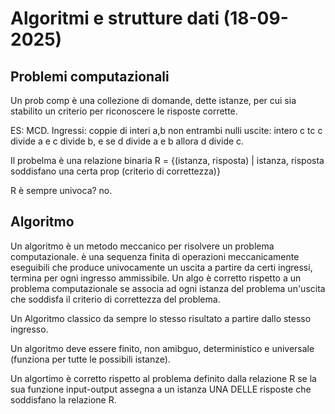 # Algoritmi e strutture dati (18-09-2025)

## Problemi computazionali
Un prob comp è una collezione di domande, dette istanze, per cui sia stabilito un criterio per riconoscere le risposte corrette.

ES: MCD. Ingressi: coppie di interi a,b non entrambi nulli
uscite: intero c tc c divide a e c divide b, e se d divide a e b allora d divide c.

Il probelma è una relazione binaria R = {(istanza, risposta) | istanza, risposta soddisfano una certa prop (criterio di correttezza)}

R è sempre univoca? no.

## Algoritmo
Un algoritmo è un metodo meccanico per risolvere un problema computazionale. è una sequenza finita di operazioni meccanicamente
eseguibili che produce univocamente un uscita a partire da certi ingressi, termina per ogni ingresso ammissibile. Un algo è corretto rispetto
a un problema computazionale se associa ad ogni istanza del problema un'uscita che soddisfa il criterio di correttezza del problema.

Un Algoritmo classico da sempre lo stesso risultato a partire dallo stesso ingresso.

Un algoritmo deve essere finito, non amibguo, deterministico e universale (funziona per tutte le possibili istanze).

Un algortimo è corretto rispetto al problema definito dalla relazione R se la sua funzione input-output assegna a un istanza UNA DELLE risposte che soddisfano la
relazione R.
